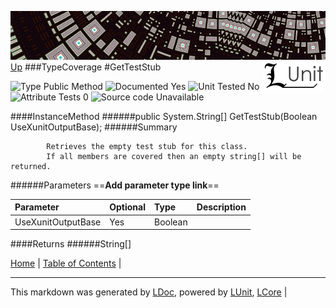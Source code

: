 ![](../Content/LUnit-banner-small.png "")
[<img align="right" src="../Content/LUnit-logo-small.png">](../../README.md)
[Up](TypeCoverage.md)
###TypeCoverage
#GetTestStub

![Type Public Method](http://b.repl.ca/v1/Type-Public%20Method-lightgrey.png "") ![Documented Yes](http://b.repl.ca/v1/Documented-Yes-brightgreen.png "") ![Unit Tested No](http://b.repl.ca/v1/Unit%20Tested-No-lightgrey.png "") ![Attribute Tests 0](http://b.repl.ca/v1/Attribute%20Tests-0-lightgrey.png "") ![Source code Unavailable](http://b.repl.ca/v1/Source%20code-Unavailable-red.png "")

####InstanceMethod
######public System.String[] GetTestStub(Boolean UseXunitOutputBase);
######Summary

            Retrieves the empty test stub for this class. 
            If all members are covered then an empty string[] will be returned.
            
######Parameters
==__Add parameter type link__==

Parameter | Optional | Type | Description
:---  | :---  | :---  | :--- 
UseXunitOutputBase | Yes | Boolean | 

####Returns
######String[]

[Home](../../README.md) | [Table of Contents](../../TableOfContents.md) | 

---

This markdown was generated by [LDoc](https://github.com/CodeSingularity/LDoc), powered by [LUnit](https://github.com/CodeSingularity/LUnit), [LCore](https://github.com/CodeSingularity/LCore) | 

